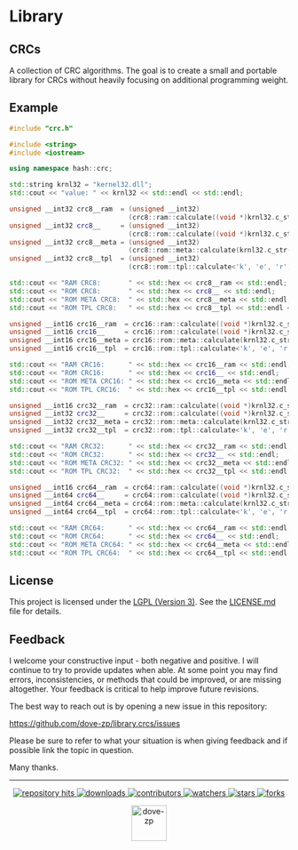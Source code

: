 # Library 
## CRCs

A collection of CRC algorithms. The goal is to create a small and portable library for CRCs without heavily focusing on additional programming weight.

## Example

```cpp
#include "crc.h"

#include <string>
#include <iostream>

using namespace hash::crc;

std::string krnl32 = "kernel32.dll";
std::cout << "value: " << krnl32 << std::endl << std::endl;

unsigned __int32 crc8__ram  = (unsigned __int32)
                              (crc8::ram::calculate((void *)krnl32.c_str(), krnl32.length()));
unsigned __int32 crc8__     = (unsigned __int32)
                              (crc8::rom::calculate((void *)krnl32.c_str(), krnl32.length()));
unsigned __int32 crc8__meta = (unsigned __int32)
                              (crc8::rom::meta::calculate(krnl32.c_str()));
unsigned __int32 crc8__tpl  = (unsigned __int32)
                              (crc8::rom::tpl::calculate<'k', 'e', 'r', 'n', 'e', 'l', '3', '2', '.', 'd', 'l', 'l'>::value);

std::cout << "RAM CRC8:       " << std::hex << crc8__ram << std::endl;
std::cout << "ROM CRC8:       " << std::hex << crc8__ << std::endl;
std::cout << "ROM META CRC8:  " << std::hex << crc8__meta << std::endl;
std::cout << "ROM TPL CRC8:   " << std::hex << crc8__tpl << std::endl << std::endl;

unsigned __int16 crc16__ram  = crc16::ram::calculate((void *)krnl32.c_str(), krnl32.length());
unsigned __int16 crc16__     = crc16::rom::calculate((void *)krnl32.c_str(), krnl32.length());
unsigned __int16 crc16__meta = crc16::rom::meta::calculate(krnl32.c_str());
unsigned __int16 crc16__tpl  = crc16::rom::tpl::calculate<'k', 'e', 'r', 'n', 'e', 'l', '3', '2', '.', 'd', 'l', 'l'>::value;

std::cout << "RAM CRC16:      " << std::hex << crc16__ram << std::endl;
std::cout << "ROM CRC16:      " << std::hex << crc16__ << std::endl;
std::cout << "ROM META CRC16: " << std::hex << crc16__meta << std::endl;
std::cout << "ROM TPL CRC16:  " << std::hex << crc16__tpl << std::endl << std::endl;

unsigned __int16 crc32__ram  = crc32::ram::calculate((void *)krnl32.c_str(), krnl32.length());
unsigned __int32 crc32__     = crc32::rom::calculate((void *)krnl32.c_str(), krnl32.length());
unsigned __int32 crc32__meta = crc32::rom::meta::calculate(krnl32.c_str());
unsigned __int32 crc32__tpl  = crc32::rom::tpl::calculate<'k', 'e', 'r', 'n', 'e', 'l', '3', '2', '.', 'd', 'l', 'l'>::value;

std::cout << "RAM CRC32:      " << std::hex << crc32__ram << std::endl;
std::cout << "ROM CRC32:      " << std::hex << crc32__ << std::endl;
std::cout << "ROM META CRC32: " << std::hex << crc32__meta << std::endl;
std::cout << "ROM TPL CRC32:  " << std::hex << crc32__tpl << std::endl << std::endl;

unsigned __int16 crc64__ram  = crc64::ram::calculate((void *)krnl32.c_str(), krnl32.length());
unsigned __int64 crc64__     = crc64::rom::calculate((void *)krnl32.c_str(), krnl32.length());
unsigned __int64 crc64__meta = crc64::rom::meta::calculate(krnl32.c_str());
unsigned __int64 crc64__tpl  = crc64::rom::tpl::calculate<'k', 'e', 'r', 'n', 'e', 'l', '3', '2', '.', 'd', 'l', 'l'>::value;

std::cout << "RAM CRC64:      " << std::hex << crc64__ram << std::endl;
std::cout << "ROM CRC64:      " << std::hex << crc64__ << std::endl;
std::cout << "ROM META CRC64: " << std::hex << crc64__meta << std::endl;
std::cout << "ROM TPL CRC64:  " << std::hex << crc64__tpl << std::endl << std::endl;
```

## License

This project is licensed under the [LGPL (Version 3)](https://tldrlegal.com/license/gnu-lesser-general-public-license-v3-(lgpl-3)). See the [LICENSE.md](./LICENSE.md) file for details.

<!--  -->

## Feedback

I welcome your constructive input - both negative and positive. I will continue to try to provide updates when able. At some point you may find errors, inconsistencies, or methods that could be improved, or are missing altogether. Your feedback is critical to help improve future revisions.

The best way to reach out is by opening a new issue in this repository:

https://github.com/dove-zp/library.crcs/issues

Please be sure to refer to what your situation is when giving feedback and if possible link the topic in question.

Many thanks.

<hr/>

<p align="center">
  <p align="center">
    <a href="https://hits.seeyoufarm.com/api/count/graph/dailyhits.svg?url=https://github.com/dove-zp/library.crcs">
      <img src="https://hits.seeyoufarm.com/api/count/incr/badge.svg?url=https%3A%2F%2Fgithub.com%2Fdove-zp%2Flibrary.crcs&count_bg=%2379C83D&title_bg=%23555555&icon=&icon_color=%23E7E7E7&title=hits&edge_flat=true" alt="repository hits">
    </a>
    <a href="https://github.com/dove-zp/library.crcs/releases">
      <img src="https://img.shields.io/github/downloads/dove-zp/library.crcs/total?style=flat-square" alt="downloads"/>
    </a>
    <a href="https://github.com/dove-zp/library.crcs/graphs/contributors">
      <img src="https://img.shields.io/github/contributors/dove-zp/library.crcs?style=flat-square" alt="contributors"/>
    </a>
    <a href="https://github.com/dove-zp/library.crcs/watchers">
      <img src="https://img.shields.io/github/watchers/dove-zp/library.crcs?style=flat-square" alt="watchers"/>
    </a>
    <a href="https://github.com/dove-zp/library.crcs/stargazers">
      <img src="https://img.shields.io/github/stars/dove-zp/library.crcs?style=flat-square" alt="stars"/>
    </a>
    <a href="https://github.com/dove-zp/library.crcs/network/members">
      <img src="https://img.shields.io/github/forks/dove-zp/library.crcs?style=flat-square" alt="forks"/>
    </a>
  </p>
</p>

<p align="center">
  <a href="https://github.com/dove-zp">
    <img width="64" heigth="64" src="https://avatars.githubusercontent.com/u/89095890" alt="dove-zp"/>
  </a>  
</p>
